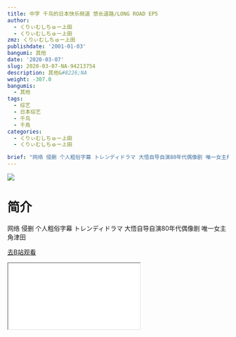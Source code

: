 ```yaml
---
title: 中字 千鸟的日本快乐频道 悠长道路/LONG ROAD EP5
author:
  - くりぃむしちゅー上田
  - くりぃむしちゅー上田
zmz: くりぃむしちゅー上田
publishdate: '2001-01-03'
bangumi: 其他
date: '2020-03-07'
slug: 2020-03-07-NA-94213754
description: 其他&#8226;NA
weight: -307.0
bangumis:
  - 其他
tags:
  - 综艺
  - 日本综艺
  - 千鸟
  - 千鳥
categories:
  - くりぃむしちゅー上田
  - くりぃむしちゅー上田

brief: "网络 侵删 个人粗俗字幕 トレンディドラマ 大悟自导自演80年代偶像剧 唯一女主角津田"
---
```

![](https://raw.githubusercontent.com/tcgriffith/owaraisite/master/static/tmpimg/a83d5e3b517d8c63d347a30f12032d27160a272d.jpg.480.jpg)
# 简介  
网络
侵删 个人粗俗字幕 トレンディドラマ
大悟自导自演80年代偶像剧
唯一女主角津田  

[去B站观看](https://www.bilibili.com/video/av94213754/)
<div class ="resp-container"><iframe class="testiframe" src="//player.bilibili.com/player.html?aid=94213754"", scrolling="no", allowfullscreen="true" > </iframe></div> 
